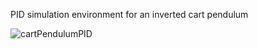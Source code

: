 PID simulation environment for an inverted cart pendulum

![cartPendulumPID](https://github.com/chungtyler/PID-Inverted-Cart-Pendulum-Simulation/assets/161693961/22130ec2-f7ac-44cb-b3f0-a83af5e089ce)

